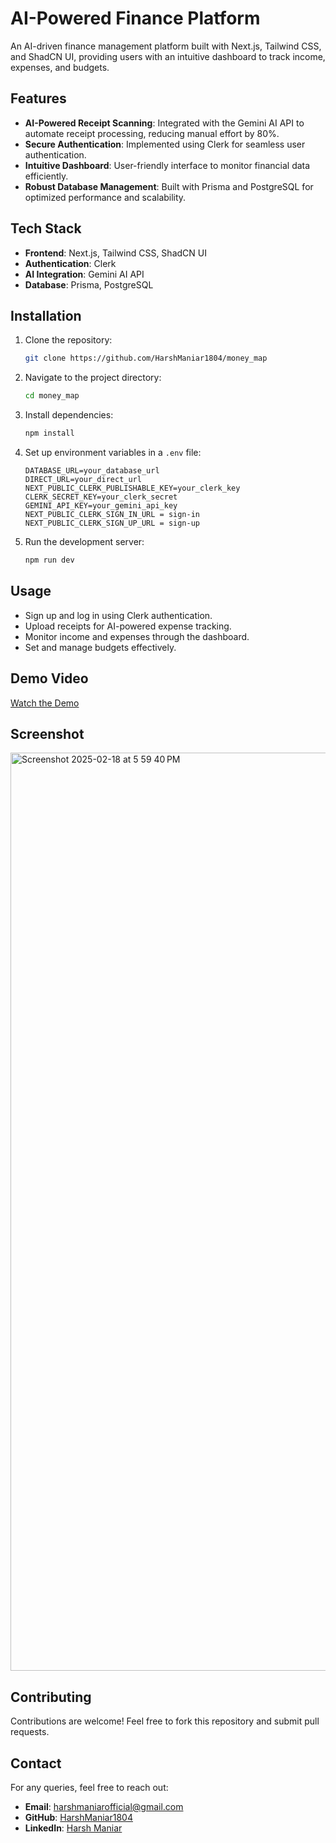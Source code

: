 # AI-Powered Finance Platform

An AI-driven finance management platform built with Next.js, Tailwind CSS, and ShadCN UI, providing users with an intuitive dashboard to track income, expenses, and budgets.

## Features
- **AI-Powered Receipt Scanning**: Integrated with the Gemini AI API to automate receipt processing, reducing manual effort by 80%.
- **Secure Authentication**: Implemented using Clerk for seamless user authentication.
- **Intuitive Dashboard**: User-friendly interface to monitor financial data efficiently.
- **Robust Database Management**: Built with Prisma and PostgreSQL for optimized performance and scalability.

## Tech Stack
- **Frontend**: Next.js, Tailwind CSS, ShadCN UI
- **Authentication**: Clerk
- **AI Integration**: Gemini AI API
- **Database**: Prisma, PostgreSQL

## Installation

1. Clone the repository:
   ```bash
   git clone https://github.com/HarshManiar1804/money_map
   ```
2. Navigate to the project directory:
   ```bash
   cd money_map
   ```
3. Install dependencies:
   ```bash
   npm install
   ```
4. Set up environment variables in a `.env` file:
   ```plaintext
   DATABASE_URL=your_database_url
   DIRECT_URL=your_direct_url
   NEXT_PUBLIC_CLERK_PUBLISHABLE_KEY=your_clerk_key
   CLERK_SECRET_KEY=your_clerk_secret
   GEMINI_API_KEY=your_gemini_api_key
   NEXT_PUBLIC_CLERK_SIGN_IN_URL = sign-in
   NEXT_PUBLIC_CLERK_SIGN_UP_URL = sign-up

   ```
5. Run the development server:
   ```bash
   npm run dev
   ```

## Usage
- Sign up and log in using Clerk authentication.
- Upload receipts for AI-powered expense tracking.
- Monitor income and expenses through the dashboard.
- Set and manage budgets effectively.

## Demo Video
[Watch the Demo](https://youtu.be/1Q2LzLikLQ8?si=xSmjcpB2kLevcYP3)

## Screenshot
<img width="1469" alt="Screenshot 2025-02-18 at 5 59 40 PM" src="https://github.com/user-attachments/assets/6f91d818-b782-428a-9d58-deaa17b8b6ea" />

## Contributing
Contributions are welcome! Feel free to fork this repository and submit pull requests.


## Contact
For any queries, feel free to reach out:
- **Email**: harshmaniarofficial@gmail.com
- **GitHub**: [HarshManiar1804](https://github.com/HarshManiar1804)
- **LinkedIn**: [Harsh Maniar](https://www.linkedin.com/in/harshmaniar210/)

